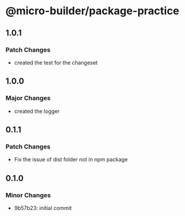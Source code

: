 # @micro-builder/package-practice

## 1.0.1

### Patch Changes

- created the test for the changeset

## 1.0.0

### Major Changes

- created the logger

## 0.1.1

### Patch Changes

- Fix the issue of dist folder not in npm package

## 0.1.0

### Minor Changes

- 9b57b23: initial commit
